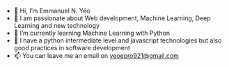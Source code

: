 - 👋 Hi, I’m Emmanuel N. Yéo
- 👀 I am passionate about Web development, Machine Learning, Deep Learning and new technology
- 🌱 I’m currently learning Machine Learning with Python
- 💞️ I have a python intermediate level and javascript technologies but also good practices in software development
- 📫 You can leave me an email on yeoepro921@gmail.com

<!---
jiggy1/jiggy1 is a ✨ special ✨ repository because its `README.md` (this file) appears on your GitHub profile.
You can click the Preview link to take a look at your changes.
--->
